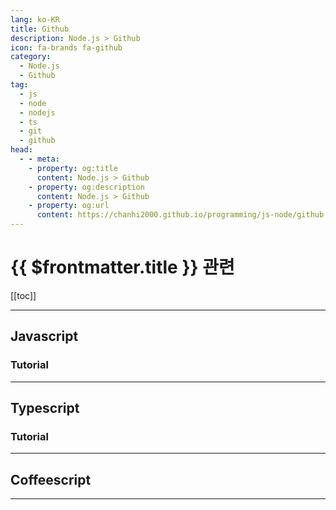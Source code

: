 ```yaml
---
lang: ko-KR
title: Github
description: Node.js > Github
icon: fa-brands fa-github
category:
  - Node.js
  - Github
tag: 
  - js
  - node
  - nodejs
  - ts
  - git
  - github
head:
  - - meta:
    - property: og:title
      content: Node.js > Github
    - property: og:description
      content: Node.js > Github
    - property: og:url
      content: https://chanhi2000.github.io/programming/js-node/github.html
---
```


# {{ $frontmatter.title }} 관련

[[toc]]

---

## Javascript

<MyGithubItems jsonName="lang-js" />

### Tutorial

<MyGithubItems jsonName="lang-js-tut" />

---

## Typescript

<MyGithubItems jsonName="lang-ts" />

### Tutorial

<MyGithubItems jsonName="lang-ts-tut" />

---

## Coffeescript

<MyGithubItems jsonName="gh-lang-coffeescript" />

---

<TagLinks />